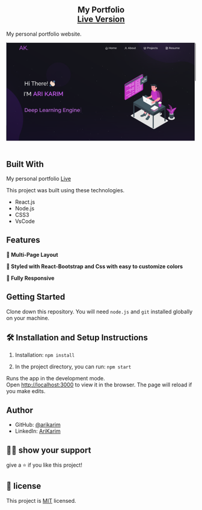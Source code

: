 <h2 align="center">
  My Portfolio<br/>
  <a href="https://arikarim.github.io/Myportfolio/" target="_blank">Live Version</a>
</h2>

My personal portfolio website.
<div align="center">
  <img alt="Demo" src="./Images/sc.png" />
</div>

<br/>





## Built With

My personal portfolio <a href="https://arikarim.github.io/Myportfolio" target="_blank">Live</a><br/>

This project was built using these technologies.

- React.js
- Node.js
- CSS3
- VsCode

## Features

**📖 Multi-Page Layout**

**🎨 Styled with React-Bootstrap and Css with easy to customize colors**

**📱 Fully Responsive**

## Getting Started

Clone down this repository. You will need `node.js` and `git` installed globally on your machine.

## 🛠 Installation and Setup Instructions

1. Installation: `npm install`

2. In the project directory, you can run: `npm start`

Runs the app in the development mode.\
Open [http://localhost:3000](http://localhost:3000) to view it in the browser.
The page will reload if you make edits.


## Author

- GitHub: [@arikarim](https://github.com/arikarim)
- LinkedIn: [AriKarim](https://www.linkedin.com/in/ari-karim-523bb81b3)

## 🙋‍♂ show your support

give a ⭐️ if you like this project!

## 📝 license



This project is [MIT](LICENSE) licensed.
